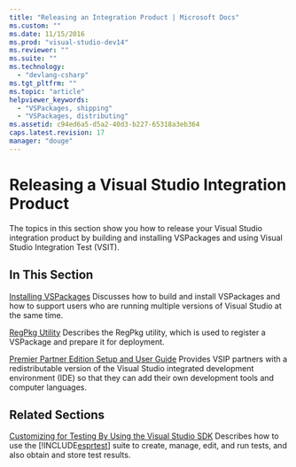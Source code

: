 ```yaml
---
title: "Releasing an Integration Product | Microsoft Docs"
ms.custom: ""
ms.date: 11/15/2016
ms.prod: "visual-studio-dev14"
ms.reviewer: ""
ms.suite: ""
ms.technology:
  - "devlang-csharp"
ms.tgt_pltfrm: ""
ms.topic: "article"
helpviewer_keywords:
  - "VSPackages, shipping"
  - "VSPackages, distributing"
ms.assetid: c94ed6a5-d5a2-40d3-b227-65318a3eb364
caps.latest.revision: 17
manager: "douge"
---
```

# Releasing a Visual Studio Integration Product
The topics in this section show you how to release your Visual Studio integration product by building and installing VSPackages and using Visual Studio Integration Test (VSIT).

## In This Section
 [Installing VSPackages](../misc/installing-vspackages.md)
 Discusses how to build and install VSPackages and how to support users who are running multiple versions of Visual Studio at the same time.

 [RegPkg Utility](../extensibility/internals/regpkg-utility.md)
 Describes the RegPkg utility, which is used to register a VSPackage and prepare it for deployment.

 [Premier Partner Edition Setup and User Guide](http://msdn.microsoft.com/en-us/8ee4dad7-95d3-4f2d-a8d4-3ba9a80ecae2)
 Provides VSIP partners with a redistributable version of the Visual Studio integrated development environment (IDE) so that they can add their own development tools and computer languages.

## Related Sections
 [Customizing for Testing By Using the Visual Studio SDK](http://msdn.microsoft.com/en-us/9cf7a840-dd66-4b00-90f7-e00e40370a69)
 Describes how to use the [!INCLUDE[esprtest](../includes/esprtest-md.md)] suite to create, manage, edit, and run tests, and also obtain and store test results.
